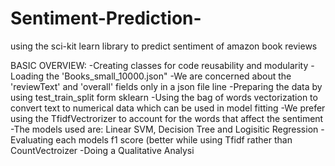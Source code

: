 # Sentiment-Prediction-
using the sci-kit learn library to predict sentiment of amazon book reviews

BASIC OVERVIEW:
-Creating classes for code reusability and modularity
-Loading the 'Books_small_10000.json"
-We are concerned about the 'reviewText' and 'overall' fields only in a json file line
-Preparing the data by using test_train_split form sklearn
-Using the bag of words vectorization to convert text to numerical data which can be used in model fitting
-We prefer using the TfidfVectrorizer to account for the words that affect the sentiment
-The models used are: Linear SVM, Decision Tree and Logisitic Regression
-Evaluating each models f1 score (better while using Tfidf rather than CountVectroizer
-Doing a Qualitative Analysi

